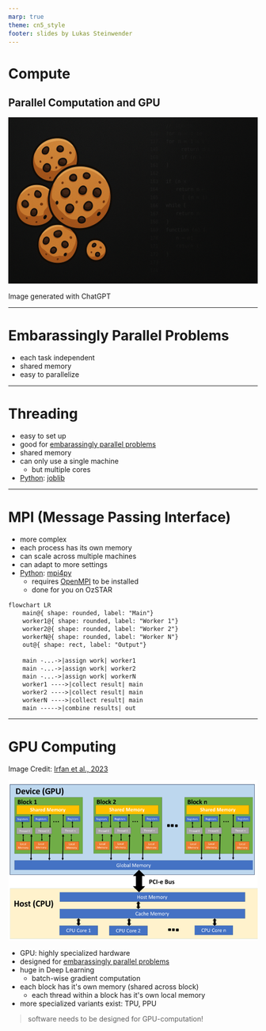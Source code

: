 ```yaml
---
marp: true
theme: cn5_style
footer: slides by Lukas Steinwender
---
```


<!-- _class: titleslide -->
# Compute
## Parallel Computation and GPU

![bg](../../gfx/TitlePage.png)
<div class="footnote">Image generated with ChatGPT</div>

---
# Embarassingly Parallel Problems
* each task independent
* shared memory
* easy to parallelize

---
<!-- thread: each core can have several threads (each chrome tab is a thread) -->
# Threading
* easy to set up
* good for [embarassingly parallel problems](#embarassingly-parallel-problems)
* shared memory
* can only use a single machine
    * but multiple cores
* [Python](../day1_02_python/01_python_slides.md): [joblib](https://joblib.readthedocs.io)

---
# MPI (Message Passing Interface)
* more complex
* each process has its own memory
* can scale across multiple machines
* can adapt to more settings
* [Python](../day1_02_python/01_python_slides.md): [mpi4py](https://mpi4py.readthedocs.io/en/stable/)
    * requires [OpenMPI](https://docs.open-mpi.org/en/v5.0.x/index.html) to be installed
    * done for you on OzSTAR

```mermaid
flowchart LR
    main@{ shape: rounded, label: "Main"}
    worker1@{ shape: rounded, label: "Worker 1"}
    worker2@{ shape: rounded, label: "Worker 2"}
    workerN@{ shape: rounded, label: "Worker N"}
    out@{ shape: rect, label: "Output"}

    main -...->|assign work| worker1
    main -...->|assign work| worker2
    main -...->|assign work| workerN
    worker1 ---->|collect result| main
    worker2 ---->|collect result| main
    workerN ---->|collect result| main
    main ----->|combine results| out
```
---
# GPU Computing
<!-- TPU: Tensor Processing Unit -->
<!-- PPU: Physics Processing Unit -->
<div class="footnote">Image Credit: <a href=https://supercomputing.swin.edu.au/docs>Irfan et al., 2023</a></div>

![bg fit vertical right:30%](../../gfx/gpu_blockdiagram.png)

* GPU: highly specialized hardware
* designed for [embarassingly parallel problems](#embarassingly-parallel-problems)
* huge in Deep Learning
    * batch-wise gradient computation
* each block has it's own memory (shared across block)
    * each thread within a block has it's own local memory
* more specialized variants exist: TPU, PPU

> software needs to be designed for GPU-computation!

